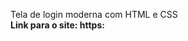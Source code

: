 Tela de login moderna com HTML e CSS 
<br/>
**Link para o site: https:**  <a href="http://giovanaflores.github.io/tela-login/" target="_blank"></a>
